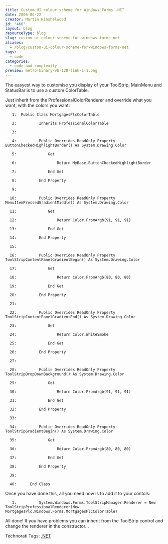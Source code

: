 ```yaml
---
title: Custom UI colour scheme for Windows Forms .NET
date: 2006-06-22
creator: Martin Hinshelwood
id: "466"
layout: blog
resourceType: blog
slug: custom-ui-colour-scheme-for-windows-forms-net
aliases:
  - /blog/custom-ui-colour-scheme-for-windows-forms-net
tags:
  - code
categories:
  - code-and-complexity
preview: metro-binary-vb-128-link-1-1.png
---
```


The easyest way to customise you display of your ToolStrip, MainMenu and StatusBar is to use a custom ColorTable.

Just inherit from the ProfessionalColorRenderer and override what you want, with the colors you want:

```
   1:  Public Class MortgagesPlcColorTable
```

```
   2:          Inherits ProfessionalColorTable
```

```
   3:   
```

```
   4:          Public Overrides ReadOnly Property ButtonCheckedHighlightBorder() As System.Drawing.Color
```

```
   5:              Get
```

```
   6:                  Return MyBase.ButtonCheckedHighlightBorder
```

```
   7:              End Get
```

```
   8:          End Property
```

```
   9:   
```

```
  10:          Public Overrides ReadOnly Property MenuItemPressedGradientMiddle() As System.Drawing.Color
```

```
  11:              Get
```

```
  12:                  Return Color.FromArgb(91, 91, 91)
```

```
  13:              End Get
```

```
  14:          End Property
```

```
  15:   
```

```
  16:          Public Overrides ReadOnly Property ToolStripContentPanelGradientBegin() As System.Drawing.Color
```

```
  17:              Get
```

```
  18:                  Return Color.FromArgb(80, 80, 80)
```

```
  19:              End Get
```

```
  20:          End Property
```

```
  21:   
```

```
  22:          Public Overrides ReadOnly Property ToolStripContentPanelGradientEnd() As System.Drawing.Color
```

```
  23:              Get
```

```
  24:                  Return Color.WhiteSmoke
```

```
  25:              End Get
```

```
  26:          End Property
```

```
  27:   
```

```
  28:          Public Overrides ReadOnly Property ToolStripDropDownBackground() As System.Drawing.Color
```

```
  29:              Get
```

```
  30:                  Return Color.FromArgb(91, 91, 91)
```

```
  31:              End Get
```

```
  32:          End Property
```

```
  33:   
```

```
  34:          Public Overrides ReadOnly Property ToolStripGradientBegin() As System.Drawing.Color
```

```
  35:              Get
```

```
  36:                  Return Color.FromArgb(80, 80, 80)
```

```
  37:              End Get
```

```
  38:          End Property
```

```
  39:   
```

```
  40:      End Class
```

Once you have done this, all you need now is to add it to your contols:

```
   1:          System.Windows.Forms.ToolStripManager.Renderer = New ToolStripProfessionalRenderer(New MortgagesPlc.Windows.Forms.MortgagesPlcColorTable)
```

All done! If you have problems you can inherit from the ToolStrip control and change the renderer in the constructor...

Technorati Tags: [.NET](http://technorati.com/tags/.NET)

